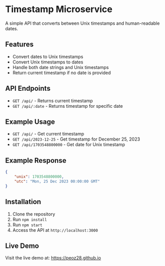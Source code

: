 # Timestamp Microservice

A simple API that converts between Unix timestamps and human-readable dates.

## Features

- Convert dates to Unix timestamps
- Convert Unix timestamps to dates
- Handle both date strings and Unix timestamps
- Return current timestamp if no date is provided

## API Endpoints

- `GET /api/` - Returns current timestamp
- `GET /api/:date` - Returns timestamp for specific date

## Example Usage

- `GET /api/` - Get current timestamp
- `GET /api/2023-12-25` - Get timestamp for December 25, 2023
- `GET /api/1703548800000` - Get date for Unix timestamp

## Example Response

```json
{
    "unix": 1703548800000,
    "utc": "Mon, 25 Dec 2023 00:00:00 GMT"
}
```

## Installation

1. Clone the repository
2. Run `npm install`
3. Run `npm start`
4. Access the API at `http://localhost:3000`

## Live Demo

Visit the live demo at: https://peoz28.github.io 